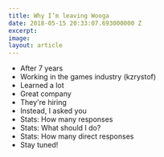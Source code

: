 ```yaml
---
title: Why I’m leaving Wooga
date: 2018-05-15 20:33:07.693000000 Z
excerpt: 
image: 
layout: article
---
```


- After 7 years
- Working in the games industry (kzrystof)
- Learned a lot
- Great company
- They're hiring
- Instead, I asked you
- Stats: How many responses
- Stats: What should I do?
- Stats: How many direct responses
- Stay tuned!